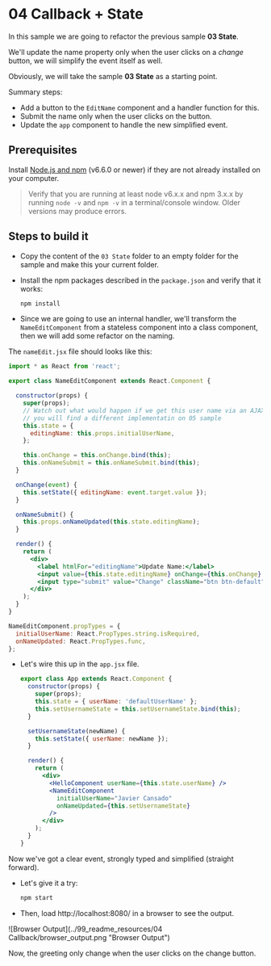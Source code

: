 # 04 Callback + State

In this sample we are going to refactor the previous sample **03 State**.

We'll update the name property only when the user clicks on
a _change_ button, we will simplify the event itself as well.

Obviously, we will take the sample **03 State** as a starting point.

Summary steps:

- Add a button to the `EditName` component and a handler function for this.
- Submit the name only when the user clicks on the button.
- Update the `app` component to handle the new simplified event.

## Prerequisites

Install [Node.js and npm](https://nodejs.org/en/) (v6.6.0 or newer) if they are not already installed on your computer.

> Verify that you are running at least node v6.x.x and npm 3.x.x by running `node -v` and `npm -v` in a terminal/console window. Older versions may produce errors.

## Steps to build it

- Copy the content of the `03 State` folder to an empty folder for the sample
and make this your current folder.

- Install the npm packages described in the `package.json` and verify that it works:

  ```bash
  npm install
  ```

- Since we are going to use an internal handler, we'll transform the `NameEditComponent`
from a stateless component into a class component, then we will add some refactor on the naming.

 The `nameEdit.jsx` file should looks like this:

  ```jsx
  import * as React from 'react';

  export class NameEditComponent extends React.Component {

    constructor(props) {
      super(props);
      // Watch out what would happen if we get this user name via an AJAX callback
      // you will find a different implementatin on 05 sample
      this.state = {
        editingName: this.props.initialUserName,
      };

      this.onChange = this.onChange.bind(this);
      this.onNameSubmit = this.onNameSubmit.bind(this);
    }

    onChange(event) {
      this.setState({ editingName: event.target.value });
    }

    onNameSubmit() {
      this.props.onNameUpdated(this.state.editingName);
    }

    render() {
      return (
        <div>
          <label htmlFor="editingName">Update Name:</label>
          <input value={this.state.editingName} onChange={this.onChange} id="editingName" />
          <input type="submit" value="Change" className="btn btn-default" onClick={this.onNameSubmit} />
        </div>
      );
    }
  }

  NameEditComponent.propTypes = {
    initialUserName: React.PropTypes.string.isRequired,
    onNameUpdated: React.PropTypes.func,
  };
  ```

- Let's wire this up in the `app.jsx` file.

  ```jsx
  export class App extends React.Component {
    constructor(props) {
      super(props);
      this.state = { userName: 'defaultUserName' };
      this.setUsernameState = this.setUsernameState.bind(this);
    }

    setUsernameState(newName) {
      this.setState({ userName: newName });
    }

    render() {
      return (
        <div>
          <HelloComponent userName={this.state.userName} />
          <NameEditComponent
            initialUserName="Javier Cansado"
            onNameUpdated={this.setUsernameState}
          />
        </div>
      );
    }
  }

  ```

 Now we've got a clear event, strongly typed and simplified (straight forward).

- Let's give it a try:

  ```bash
  npm start
  ```

- Then, load http://localhost:8080/ in a browser to see the output.

 ![Browser Output](../99_readme_resources/04 Callback/browser_output.png "Browser Output")

 Now, the greeting only change when the user clicks on the change button.
